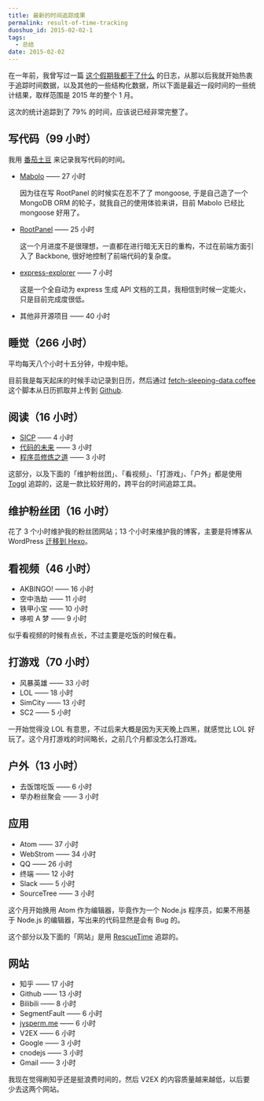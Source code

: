 ```yaml
---
title: 最新的时间追踪成果
permalink: result-of-time-tracking
duoshuo_id: 2015-02-02-1
tags:
  - 总结
date: 2015-02-02
---
```


在一年前，我曾写过一篇 [这个假期我都干了什么](/2014/02/1510) 的日志，从那以后我就开始热衷于追踪时间数据，以及其他的一些结构化数据，所以下面是最近一段时间的一些统计结果，取样范围是 2015 年的整个 1 月。

这次的统计追踪到了 79% 的时间，应该说已经非常完整了。

## 写代码（99 小时）

我用 [番茄土豆](https://pomotodo.com) 来记录我写代码的时间。

* [Mabolo](https://github.com/jysperm/Mabolo) —— 27 小时

    因为往在写 RootPanel 的时候实在忍不了了 mongoose, 于是自己造了一个 MongoDB ORM 的轮子，就我自己的使用体验来讲，目前 Mabolo 已经比 mongoose 好用了。

* [RootPanel](https://github.com/jysperm/RootPanel) —— 25 小时

    这一个月进度不是很理想，一直都在进行暗无天日的重构，不过在前端方面引入了 Backbone, 很好地控制了前端代码的复杂度。

* [express-explorer](https://github.com/jysperm/express-explorer) —— 7 小时

    这是一个全自动为 express 生成 API 文档的工具，我相信到时候一定能火，只是目前完成度很低。

* 其他非开源项目 —— 40 小时

## 睡觉（266 小时）
平均每天八个小时十五分钟，中规中矩。

目前我是每天起床的时候手动记录到日历，然后通过 [fetch-sleeping-data.coffee](https://github.com/jysperm/meta/blob/master/tools/fetch-sleeping-data.coffee) 这个脚本从日历抓取并上传到 [Github](https://github.com/jysperm/meta/blob/master/sleeping.csv).

## 阅读（16 小时）

* [SICP](http://www.amazon.cn/gp/product/B0011AP7RY/ref=as_li_tf_tl?ie=UTF8&camp=536&creative=3200&creativeASIN=B0011AP7RY&linkCode=as2&tag=jysperm07-23) —— 4 小时
* [代码的未来](http://www.amazon.cn/gp/product/B00D1HUYVE/ref=as_li_ss_tl?ie=UTF8&camp=536&creative=3132&creativeASIN=B00D1HUYVE&linkCode=as2&tag=jysperm07-23) —— 3 小时
* [程序员修炼之道](http://www.amazon.cn/gp/product/B004GV08CY/ref=as_li_ss_tl?ie=UTF8&camp=536&creative=3132&creativeASIN=B004GV08CY&linkCode=as2&tag=jysperm07-23) —— 3 小时

这部分，以及下面的「维护粉丝团」、「看视频」、「打游戏」、「户外」都是使用 [Toggl](https://www.toggl.com) 追踪的，这是一款比较好用的，跨平台的时间追踪工具。

## 维护粉丝团（16 小时）

花了 3 个小时维护我的粉丝团网站；13 个小时来维护我的博客，主要是将博客从 WordPress [迁移到 Hexo](/2015/02/move-to-hexo)。

## 看视频（46 小时）

* AKBINGO! —— 16 小时
* 空中浩劫 —— 11 小时
* 铁甲小宝 —— 10 小时
* 哆啦 A 梦 —— 9 小时

似乎看视频的时候有点长，不过主要是吃饭的时候在看。

## 打游戏（70 小时）

* 风暴英雄 —— 33 小时
* LOL —— 18 小时
* SimCity —— 13 小时
* SC2 —— 5 小时

一开始觉得没 LOL 有意思，不过后来大概是因为天天晚上四黑，就感觉比 LOL 好玩了。这个月打游戏的时间略长，之前几个月都没怎么打游戏。

## 户外（13 小时）

* 去饭馆吃饭 —— 6 小时
* 举办粉丝聚会 —— 3 小时

## 应用

* Atom —— 37 小时
* WebStrom —— 34 小时
* QQ —— 26 小时
* 终端 —— 12 小时
* Slack —— 5 小时
* SourceTree —— 3 小时

这个月开始换用 Atom 作为编辑器，毕竟作为一个 Node.js 程序员，如果不用基于 Node.js 的编辑器，写出来的代码显然是会有 Bug 的。

这个部分以及下面的「网站」是用 [RescueTime](https://www.rescuetime.com/ref/739069) 追踪的。

## 网站

* 知乎 —— 17 小时
* Github —— 13 小时
* Bilibili —— 8 小时
* SegmentFault —— 6 小时
* [jysperm.me](https://jysperm.me) —— 6 小时
* V2EX —— 6 小时
* Google —— 3 小时
* cnodejs —— 3 小时
* Gmail —— 3 小时

我现在觉得刷知乎还是挺浪费时间的，然后 V2EX 的内容质量越来越低，以后要少去这两个网站。
